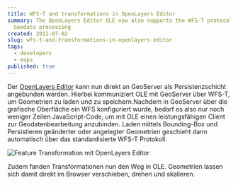 ```yaml
---
title: WFS-T and transformations in OpenLayers Editor
summary: The OpenLayers Editor OLE now also supports the WFS-T protocol for
  Geodata processing
created: 2012-07-02
slug: wfs-t-and-transformations-in-openlayers-editor
tags:
  - developers
  - maps
published: true
---
```


Der [OpenLayers Editor](http://ole.geops.de) kann nun direkt an GeoServer als Persistenzschicht angebunden werden. Hierbei kommuniziert OLE mit GeoServer über WFS-T, um Geometrien zu laden und zu speichern.Nachdem in GeoServer über die grafische Oberfläche ein WFS konfiguriert wurde, bedarf es also nur noch weniger Zeilen JavaScript-Code, um mit OLE einen leistungsfähigen Client zur Geodatenbearbeitung anzubinden. Laden mittels Bounding-Box und Persistieren geänderter oder angelegter Geometrien geschieht dann automatisch über das standardisierte WFS-T Protokoll.

![Feature Transformation mit OpenLayers Editor](/images/blog/wfs-t-und-transformationen-in-openlayers-editor/ole-feature-transformation.png)

Zudem fanden Transformationen nun den Weg in OLE. Geometrien lassen sich damit direkt im Browser verschieben, drehen und skalieren.
